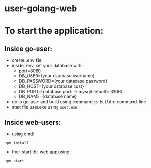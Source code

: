 # user-golang-web

# To start the application:
## Inside go-user:
* create .env file
* inside .env, set your database with:
  - port=8080
  - DB_USER={your database username}
  - DB_PASSWORD={your database password}
  - DB_HOST={your database host}
  - DB_PORT={database port: -> mysql(default): 3306}
  - DB_NAME={database name}
* go to go-user and build using command ```go build``` in command-line
* start file user.exe using ```user.exe``` 
  
## Inside web-users:
* using cmd:
```
npm install
```
* then start the web app using:
```
npm start
```
